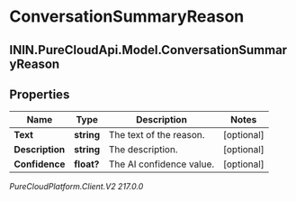 # ConversationSummaryReason

## ININ.PureCloudApi.Model.ConversationSummaryReason

## Properties

|Name | Type | Description | Notes|
|------------ | ------------- | ------------- | -------------|
| **Text** | **string** | The text of the reason. | [optional] |
| **Description** | **string** | The description. | [optional] |
| **Confidence** | **float?** | The AI confidence value. | [optional] |



_PureCloudPlatform.Client.V2 217.0.0_
